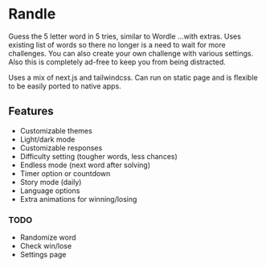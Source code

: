 # Randle

Guess the 5 letter word in 5 tries, similar to Wordle ...with extras. Uses existing list of words so there no longer is a need to wait for more challenges. You can also create your own challenge with various settings. Also this is completely ad-free to keep you from being distracted.

Uses a mix of next.js and tailwindcss. Can run on static page and is flexible to be easily ported to native apps.

## Features
- Customizable themes
- Light/dark mode
- Customizable responses
- Difficulty setting (tougher words, less chances)
- Endless mode (next word after solving)
- Timer option or countdown
- Story mode (daily)
- Language options
- Extra animations for winning/losing

### TODO
- Randomize word
- Check win/lose
- Settings page